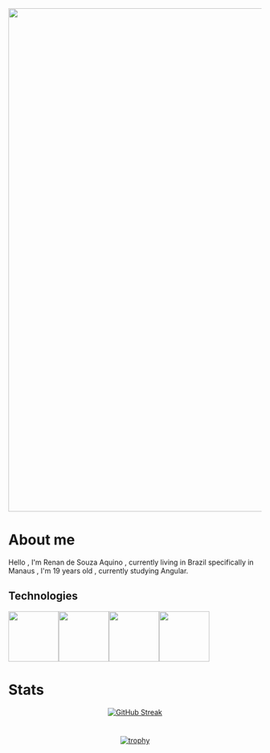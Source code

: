 <div class="image_banenr" align="center">
   <img width="1000px" src="https://i.pinimg.com/originals/84/f3/35/84f335961cb42e259a4acf945f57879a.gif"/>
</div>


<h1>About me</h1>

<p>Hello , I'm Renan de Souza Aquino , currently living in Brazil specifically in Manaus , I'm 19 years old , currently studying Angular.</p>

<h2>Technologies</h2> 
  

<div class="icons" style="display:flex;" align="center">
   <a href="#" ><img src="https://user-images.githubusercontent.com/74038190/238200426-29fd6286-4e7b-4d6c-818f-c4765d5e39a9.gif"  style="width:100px; alt="html"/></a>
   <a href="#" ><img src="https://user-images.githubusercontent.com/74038190/238200428-67f477ed-6624-42da-99f0-1a7b1a16eecb.gif"  style="width:100px; alt="css"/>
   <a href="#" ><img src="https://user-images.githubusercontent.com/74038190/212257454-16e3712e-945a-4ca2-b238-408ad0bf87e6.gif"  style="width:100px; alt="javascript"/></a>
   <a href="#" ><img src="https://user-images.githubusercontent.com/74038190/212280823-79088828-a258-4a4d-8d6c-96315d5a07af.gif"  style="width:100px; alt="angular"/></a>
</div>

<h1>Stats</h1>
<div class="streaks" align="center"><a href="https://git.io/streak-stats"><img src="https://github-readme-streak-stats.herokuapp.com?user=renansouza12&theme=tokyonight&hide_border=true" alt="GitHub Streak"/></a></div>

#

<div align="center">

[![trophy](https://github-profile-trophy.vercel.app/?username=renansouza12&theme=onedark)](https://github.com/ryo-ma/github-profile-trophy)

   
</div>
